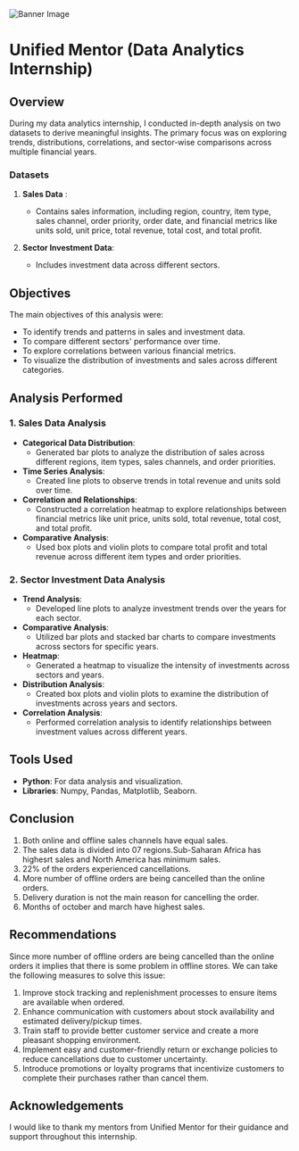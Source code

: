 

<!DOCTYPE html>
<html lang="en">

<body>
    <div>
        <img src="https://cse.noticebard.com/wp-content/uploads/sites/23/2024/08/image-26.png" alt="Banner Image" class="banner">
    </div>
</body>
</html>

# Unified Mentor (Data Analytics Internship) 


## Overview
During my data analytics internship, I conducted in-depth analysis on two datasets to derive meaningful insights. The primary focus was on exploring trends, distributions, correlations, and sector-wise comparisons across multiple financial years.

### Datasets
1. **Sales Data** :
   - Contains sales information, including region, country, item type, sales channel, order priority, order date, and financial metrics like units sold, unit price, total revenue, total cost, and total profit.

2. **Sector Investment Data**:
   - Includes investment data across different sectors.

## Objectives
The main objectives of this analysis were:
- To identify trends and patterns in sales and investment data.
- To compare different sectors' performance over time.
- To explore correlations between various financial metrics.
- To visualize the distribution of investments and sales across different categories.

## Analysis Performed

### 1. Sales Data Analysis
- **Categorical Data Distribution**:
  - Generated bar plots to analyze the distribution of sales across different regions, item types, sales channels, and order priorities.
- **Time Series Analysis**:
  - Created line plots to observe trends in total revenue and units sold over time.
- **Correlation and Relationships**:
  - Constructed a correlation heatmap to explore relationships between financial metrics like unit price, units sold, total revenue, total cost, and total profit.
- **Comparative Analysis**:
  - Used box plots and violin plots to compare total profit and total revenue across different item types and order priorities.

### 2. Sector Investment Data Analysis
- **Trend Analysis**:
  - Developed line plots to analyze investment trends over the years for each sector.
- **Comparative Analysis**:
  - Utilized bar plots and stacked bar charts to compare investments across sectors for specific years.
- **Heatmap**:
  - Generated a heatmap to visualize the intensity of investments across sectors and years.
- **Distribution Analysis**:
  - Created box plots and violin plots to examine the distribution of investments across years and sectors.
- **Correlation Analysis**:
  - Performed correlation analysis to identify relationships between investment values across different years.

## Tools Used
- **Python**: For data analysis and visualization.
- **Libraries**: Numpy, Pandas, Matplotlib, Seaborn.

## Conclusion
1. Both online and offline sales channels have equal sales.
2. The sales data is divided into 07 regions.Sub-Saharan Africa has highesrt sales and North America has minimum sales.
3. 22% of the orders experienced cancellations.
4. More number of offline orders are being cancelled than the online orders. 
5. Delivery duration is not the main reason for cancelling the order.
6. Months of october and march have highest sales.

## Recommendations
Since more number of offline orders are being cancelled than the online orders it implies that there is some problem in offline stores. We can take the following measures to solve this issue:
1. Improve stock tracking and replenishment processes to ensure items are available when ordered.
2. Enhance communication with customers about stock availability and estimated delivery/pickup times.
3. Train staff to provide better customer service and create a more pleasant shopping environment.
4. Implement easy and customer-friendly return or exchange policies to reduce cancellations due to customer uncertainty.
5. Introduce promotions or loyalty programs that incentivize customers to complete their purchases rather than cancel them.

## Acknowledgements
I would like to thank my mentors from Unified Mentor for their guidance and support throughout this internship.

